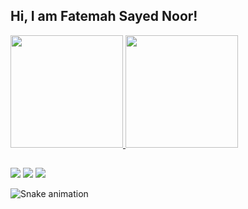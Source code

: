 ## Hi, I am Fatemah Sayed Noor! 
 <div>
  <a href="https://github.com/fatemahnur">
  <img height="180em" src="https://github-readme-stats.vercel.app/api?username=fatemahnur&show_icons=true&theme=dracula&include_all_commits=true&count_private=true"/>
  <img height="180em" src="https://github-readme-stats.vercel.app/api/top-langs/?username=fatemahnur&layout=compact&langs_count=16&theme=dracula"/>
</div>

  ##

<div> 
 <a href = "https://mail.google.com/mail/fatemahnoor06@gmail.com"><img src="https://img.shields.io/badge/-Gmail-%23333?style=for-the-badge&logo=gmail&logoColor=white" target="_blank"></a>
  <a href="https://www.linkedin.com/in/fatemah-sayed-noor-7a138a1a1" target="_blank"><img src="https://img.shields.io/badge/-LinkedIn-%230077B5?style=for-the-badge&logo=linkedin&logoColor=white" target="_blank"></a> 
  <a href="https://instagram.com/fatemahnur786" target="_blank"><img src="https://img.shields.io/badge/-Instagram-%23E4405F?style=for-the-badge&logo=instagram&logoColor=white" target="_blank"></a>


 ![Snake animation](https://github.com/eagrundy/eagrundy/blob/output/github-contribution-grid-snake.svg)

</div>
